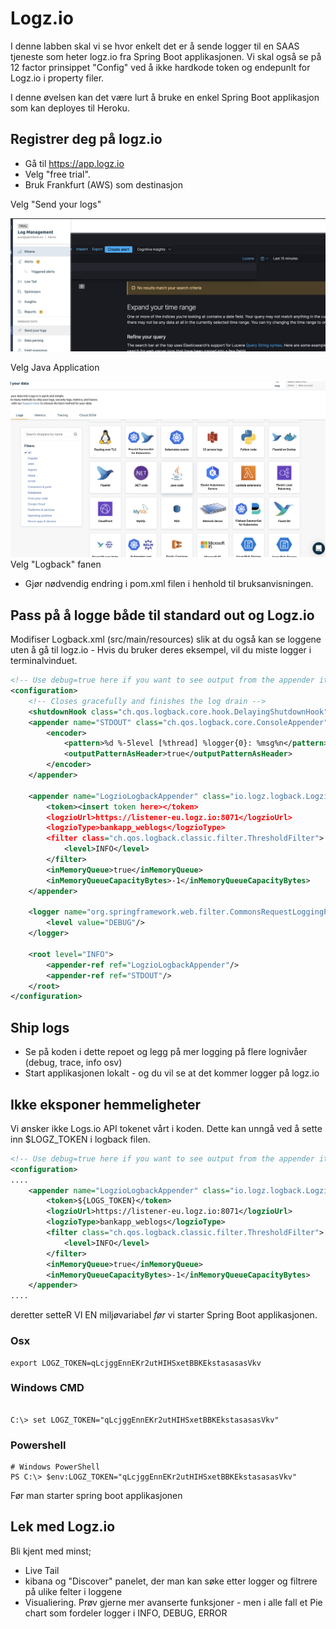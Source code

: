 # Logz.io

I denne labben skal vi se hvor enkelt det er å sende logger til en SAAS tjeneste som heter logz.io fra Spring Boot applikasjonen. Vi skal også se på 12 factor prinsippet "Config" ved å ikke hardkode token og endepunlt for Logz.io i property filer. 

I denne øvelsen kan det være lurt å bruke en enkel Spring Boot applikasjon som kan deployes til Heroku. 

## Registrer deg på logz.io

* Gå til https://app.logz.io 
* Velg "free trial". 
* Bruk Frankfurt (AWS) som destinasjon 

Velg "Send your logs" 

![Alt text](img/1.png  "a title")

Velg Java Application

![Alt text](img/2.png  "a title")
Velg "Logback" fanen

* Gjør nødvendig endring i pom.xml filen i henhold til bruksanvisningen.

## Pass på å logge både til standard out og Logz.io

Modifiser Logback.xml (src/main/resources) slik at du også kan se loggene uten å gå til logz.io - Hvis du bruker deres eksempel, vil du miste logger i
terminalvinduet.

```xml
<!-- Use debug=true here if you want to see output from the appender itself -->
<configuration>
    <!-- Closes gracefully and finishes the log drain -->
    <shutdownHook class="ch.qos.logback.core.hook.DelayingShutdownHook"/>
    <appender name="STDOUT" class="ch.qos.logback.core.ConsoleAppender">
        <encoder>
            <pattern>%d %-5level [%thread] %logger{0}: %msg%n</pattern>
            <outputPatternAsHeader>true</outputPatternAsHeader>
        </encoder>
    </appender>

    <appender name="LogzioLogbackAppender" class="io.logz.logback.LogzioLogbackAppender">
        <token><insert token here></token>
        <logzioUrl>https://listener-eu.logz.io:8071</logzioUrl>
        <logzioType>bankapp_weblogs</logzioType>
        <filter class="ch.qos.logback.classic.filter.ThresholdFilter">
            <level>INFO</level>
        </filter>
        <inMemoryQueue>true</inMemoryQueue>
        <inMemoryQueueCapacityBytes>-1</inMemoryQueueCapacityBytes>
    </appender>

    <logger name="org.springframework.web.filter.CommonsRequestLoggingFilter">
        <level value="DEBUG"/>
    </logger>

    <root level="INFO">
        <appender-ref ref="LogzioLogbackAppender"/>
        <appender-ref ref="STDOUT"/>
    </root>
</configuration>
```

## Ship logs 

* Se på koden i dette repoet og legg på mer logging på flere lognivåer (debug, trace, info osv) 
* Start applikasjonen lokalt - og du vil se at det kommer logger på logz.io 

## Ikke eksponer hemmeligheter

Vi ønsker ikke Logs.io API tokenet vårt i koden. Dette kan unngå ved å sette inn $LOGZ_TOKEN i logback filen. 


```xml
<!-- Use debug=true here if you want to see output from the appender itself -->
<configuration>
....
    <appender name="LogzioLogbackAppender" class="io.logz.logback.LogzioLogbackAppender">
        <token>${LOGS_TOKEN}</token>
        <logzioUrl>https://listener-eu.logz.io:8071</logzioUrl>
        <logzioType>bankapp_weblogs</logzioType>
        <filter class="ch.qos.logback.classic.filter.ThresholdFilter">
            <level>INFO</level>
        </filter>
        <inMemoryQueue>true</inMemoryQueue>
        <inMemoryQueueCapacityBytes>-1</inMemoryQueueCapacityBytes>
    </appender>
....
```
deretter setteR VI EN miljøvariabel *før* vi starter Spring Boot applikasjonen.

### Osx
```shell
export LOGZ_TOKEN=qLcjggEnnEKr2utHIHSxetBBKEkstasasasVkv
```
### Windows CMD
```shell

C:\> set LOGZ_TOKEN="qLcjggEnnEKr2utHIHSxetBBKEkstasasasVkv"
```

### Powershell

```shell
# Windows PowerShell
PS C:\> $env:LOGZ_TOKEN="qLcjggEnnEKr2utHIHSxetBBKEkstasasasVkv"
```

Før man starter spring boot applikasjonen 

## Lek med Logz.io

Bli kjent med minst; 

* Live Tail
* kibana og "Discover" panelet, der man kan søke etter logger og filtrere på ulike felter i loggene
* Visualiering. Prøv gjerne mer avanserte funksjoner - men i alle fall et Pie chart som fordeler logger i INFO, DEBUG, ERROR
